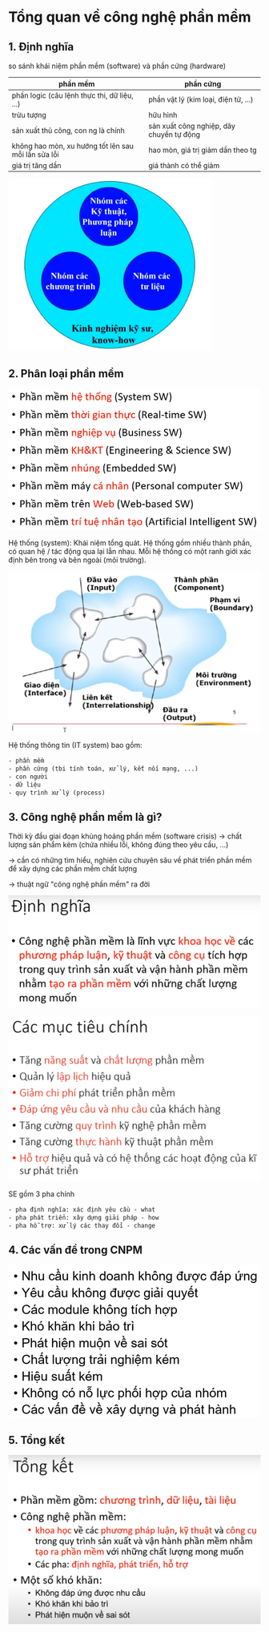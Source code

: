 # Tổng quan về công nghệ phần mềm

## 1. Định nghĩa

so sánh khái niệm phần mềm (software) và phần cứng (hardware)

| phần mềm                                            | phần cứng                                |
| --------------------------------------------------- | ---------------------------------------- |
| phần logic (câu lệnh thực thi, dữ liệu, ...)        | phần vật lý (kim loại, điện tử, ...)     |
| trừu tượng                                          | hữu hình                                 |
| sản xuất thủ công, con ng là chính                  | sản xuất công nghiệp, dây chuyền tự động |
| không hao mòn, xu hướng tốt lên sau mỗi lần sửa lỗi | hao mòn, giá trị giảm dần theo tg        |
| giá trị tăng dần                                    | giá thành có thể giảm                    |

![](./img/phanmem.png)

## 2. Phân loại phần mềm

![](./img/phanloaiphanmem.png)

Hệ thống (system): Khái niệm tổng quát. Hệ thống gồm nhiều thành phần, có quan hệ / tác động qua lại lẫn nhau. Mỗi hệ thống có một ranh giới xác định bên trong và bên ngoài (môi trường).

![](./img/hethong.png)

Hệ thống thông tin (IT system) bao gồm:

    - phần mềm
    - phần cứng (tbi tính toán, xử lý, kết nối mạng, ...)
    - con người
    - dữ liệu
    - quy trình xử lý (process)

## 3. Công nghệ phần mềm là gì?

Thời kỳ đầu giai đoạn khủng hoảng phần mềm (software crisis) -> chất lượng sản phẩm kém (chứa nhiều lỗi, không đúng theo yêu cầu, ...)

-> cần có những tìm hiểu, nghiên cứu chuyên sâu về phát triển phần mềm để xây dựng các phần mềm chất lượng

-> thuật ngữ "công nghệ phần mềm" ra đời

![alt text](./img/dnCNPM.png)

![alt text](./img/muctieu.png)

SE gồm 3 pha chính

    - pha định nghĩa: xác định yêu cầu - what
    - pha phát triển: xây dựng giải pháp - how
    - pha hỗ trợ: xử lý các thay đổi - change

## 4. Các vấn đề trong CNPM

![alt text](./img/cacvande.png)

## 5. Tổng kết

![alt text](./img/tongket.png)
